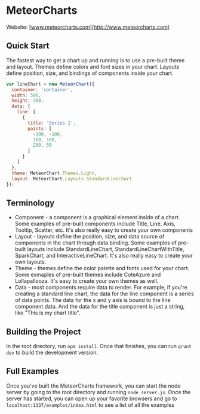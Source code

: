 MeteorCharts
============

Website: [www.meteorcharts.com](http://www.meteorcharts.com)

## Quick Start

The fastest way to get a chart up and running is to use a pre-built theme and layout.  Themes define colors and font sizes in your chart.  Layouts define position, size, and bindings of components inside your chart.

```javascript
var lineChart = new MeteorChart({
  container: 'container',
  width: 500,
  height: 300,
  data: {
    line: [
      {
        title: 'Series 1',
        points: [
          -100, -100,
          100, 100,
          200, 50
        ]
      }
    ]
  },
  theme: MeteorChart.Themes.Light,
  layout: MeteorChart.Layouts.StandardLineChart
});
```

## Terminology
  * Component - a component is a graphical element inside of a chart.  Some examples of pre-built components include Title, Line, Axis, Tooltip, Scatter, etc.  It's also really easy to create your own components
  * Layout - layouts define the position, size, and data source of components in the chart through data binding.  Some examples of pre-built layouts include StandardLineChart, StandardLineChartWithTitle, SparkChart, and InteractiveLineChart.  It's also really easy to create your own layouts.
  * Theme - themes define the color palette and fonts used for your chart.  Some exmaples of pre-built themes include CoteAzure and Lollapallooza.  It's easy to create your own themes as well.
  * Data - most components require data to render.  For example, if you're creating a standard line chart, the data for the line component is a series of data points.  The data for the x and y axis is bound to the line component data.  And the data for the title component is just a string, like "This is my chart title".

## Building the Project

In the root directory, run `npm install`.  Once that finishes, you can run `grunt dev` to build the development version.

## Full Examples

Once you've built the MeteorCharts framework, you can start the node server by going to the root directory and running `node server.js`.  Once the server has started, you can open up your favorite browsers and go to `localhost:1337/examples/index.html` to see a list of all the examples

